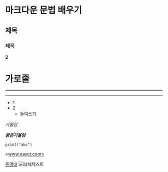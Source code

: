 # 마크다운 문법 배우기
## 제목
### 제목
__2__

# 가로줄
---

***
+ 1
+ 2
  + 들여쓰기
    
_기울임_

___굵은기울임___

`print("abc")` 

<www.naver.com>

[동명대](www.tu.ac.kr)
![대체텍스트](./a.jpg)
